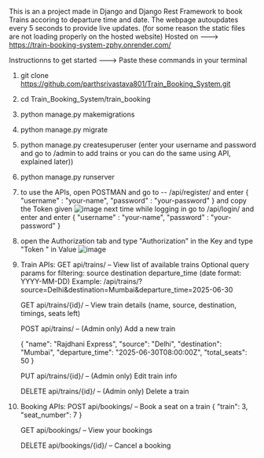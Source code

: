 This is an a project made in Django and Django Rest Framework to book Trains accoring to departure time and date. The webpage autoupdates every 5 seconds to provide live updates.
(for some reason the static files are not loading properly on the hosted website)
Hosted on ---> https://train-booking-system-zphy.onrender.com/

Instructionns to get started --->
Paste these commands in your terminal
1) git clone https://github.com/parthsrivastava801/Train_Booking_System.git
2) cd Train_Booking_System/train_booking
3) python manage.py makemigrations
4) python manage.py migrate
5) python manage.py createsuperuser (enter your username and password and go to /admin to add trains or you can do the same using API, explained later))
6) python manage.py runserver
7) to use the APIs, open POSTMAN and go to --
   /api/register/
   and enter
   {
   "username" : "your-name",
   "password" : "your-password"
   }
   and copy the Token given
   ![image](https://github.com/user-attachments/assets/766c69ae-10bc-40ad-957e-25cf2577f091)
   next time while logging in go to /api/login/ and enter
   and enter
   {
   "username" : "your-name",
   "password" : "your-password"
   }
9) open the Authorization tab and type "Authorization" in the Key and type "Token <your-token>" in Value
   ![image](https://github.com/user-attachments/assets/5b49f0ea-da10-4860-a920-4db1c357aa81)
10) Train APIs:
     GET api/trains/ – View list of available trains
    Optional query params for filtering:
    source
    destination
    departure_time (date format: YYYY-MM-DD)
    Example: /api/trains/?source=Delhi&destination=Mumbai&departure_time=2025-06-30

    GET api/trains/{id}/ – View train details (name, source, destination, timings, seats left)

    POST api/trains/ – (Admin only) Add a new train

    {
    "name": "Rajdhani Express",
    "source": "Delhi",
    "destination": "Mumbai",
    "departure_time": "2025-06-30T08:00:00Z",
    "total_seats": 50
    }


    PUT api/trains/{id}/ – (Admin only) Edit train info

    DELETE api/trains/{id}/ – (Admin only) Delete a train
    
11) Booking APIs:
    POST api/bookings/ – Book a seat on a train
    {
    "train": 3,
    "seat_number": 7
    }

    GET api/bookings/ – View your bookings

    DELETE api/bookings/{id}/ – Cancel a booking


